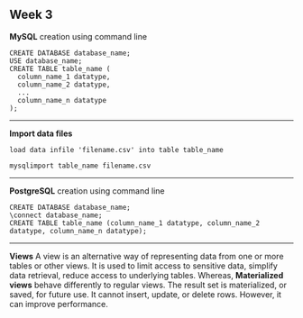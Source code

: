 ## Week 3
**MySQL** creation using command line
```
CREATE DATABASE database_name;
USE database_name;
CREATE TABLE table_name (
  column_name_1 datatype,
  column_name_2 datatype,
  ...
  column_name_n datatype
);
```
---
**Import data files**
```
load data infile 'filename.csv' into table table_name

mysqlimport table_name filename.csv
```
---
**PostgreSQL** creation using command line
```
CREATE DATABASE database_name;
\connect database_name;
CREATE TABLE table_name (column_name_1 datatype, column_name_2 datatype, column_name_n datatype);
```
---
**Views**
A view is an alternative way of representing data from one or more tables or other views. It is used to limit access to sensitive data, simplify data retrieval, reduce access to underlying tables. Whereas, **Materialized views** behave differently to regular views. The result set is materialized, or saved, for future use. It cannot insert, update, or delete rows. However, it can improve performance. 
